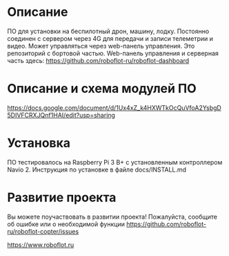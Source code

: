# Описание

ПО для установки на беспилотный дрон, машину, лодку.
Постоянно соединен с сервером через 4G для передачи и записи телеметрии и видео.
Может управляться через web-панель управления.
Это репозиторий с бортовой частью.
Web-панель управления и серверная часть здесь: https://github.com/roboflot-ru/roboflot-dashboard


# Описание и схема модулей ПО

https://docs.google.com/document/d/1Ux4xZ_k4HXWTkOcQuVfoA2YsbgD5DIVFCRXJQnf1HAI/edit?usp=sharing


# Установка

ПО тестировалось на Raspberry Pi 3 B+ с установленным контроллером Navio 2.
Инструкция по установке в файле docs/INSTALL.md

# Развитие проекта

Вы можете поучаствовать в развитии проекта!
Пожалуйста, сообщите об ошибке или о необходимой функции https://github.com/roboflot-ru/roboflot-copter/issues


https://www.roboflot.ru




